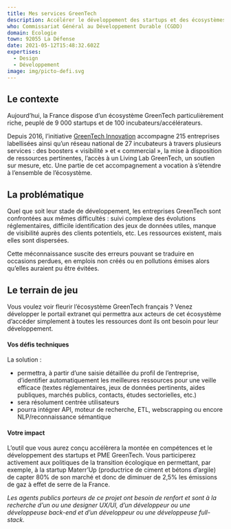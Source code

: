 ```yaml
---
title: Mes services GreenTech
description: Accélérer le développement des startups et des écosystèmes GreenTech
who: Commissariat Général au Développement Durable (CGDD)
domain: Ecologie
town: 92055 La Défense
date: 2021-05-12T15:48:32.602Z
expertises:
  - Design
  - Développement
image: img/picto-defi.svg
---
```

## Le contexte

Aujourd’hui, la France dispose d’un écosystème GreenTech particulièrement riche, peuplé de 9 000 startups et de 100 incubateurs/accélérateurs. 

Depuis 2016, l’initiative [GreenTech Innovation](https://greentechinnovation.fr/) accompagne 215 entreprises labellisées ainsi qu’un réseau national de 27 incubateurs à travers plusieurs services : des boosters « visibilité » et « commercial », la mise à disposition de ressources pertinentes, l’accès à un Living Lab GreenTech, un soutien sur mesure, etc. Une partie de cet accompagnement a vocation à s’étendre à l’ensemble de l’écosystème. 

## La problématique

Quel que soit leur stade de développement, les entreprises GreenTech sont confrontées aux mêmes difficultés : suivi complexe des évolutions réglementaires, difficile identification des jeux de données utiles, manque de visibilité auprès des clients potentiels, etc. Les ressources existent, mais elles sont dispersées. 

Cette méconnaissance suscite des erreurs pouvant se traduire en occasions perdues, en emplois non créés ou en pollutions émises alors qu’elles auraient pu être évitées. 

## Le terrain de jeu 

Vous voulez voir fleurir l’écosystème GreenTech français ? Venez développer le portail extranet qui permettra aux acteurs de cet écosystème d’accéder simplement à toutes les ressources dont ils ont besoin pour leur développement. 

#### Vos défis techniques 

La solution : 
* permettra, à partir d’une saisie détaillée du profil de l’entreprise, d’identifier automatiquement les meilleures ressources pour une veille efficace (textes réglementaires, jeux de données pertinents, aides publiques, marchés publics, contacts, études sectorielles, etc.) 
* sera résolument centrée utilisateurs 
* pourra intégrer API, moteur de recherche, ETL, webscrapping ou encore NLP/reconnaissance sémantique 

#### Votre impact 

L’outil que vous aurez conçu accélèrera la montée en compétences et le développement des startups et PME GreenTech. Vous participerez activement aux politiques de la transition écologique en permettant, par exemple, à la startup Materr’Up (productrice de ciment et bétons d’argile) de capter 80% de son marché et donc de diminuer de 2,5% les émissions de gaz à effet de serre de la France. 

_Les agents publics porteurs de ce projet ont besoin de renfort et sont à la recherche d’un ou une designer UX/UI, d’un développeur ou une développeuse back-end et d’un développeur ou une développeuse full-stack._
